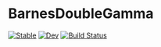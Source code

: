 # BarnesDoubleGamma

[![Stable](https://img.shields.io/badge/docs-stable-blue.svg)](https://Paul-Roux-Phys.github.io/BarnesDoubleGamma.jl/stable/)
[![Dev](https://img.shields.io/badge/docs-dev-blue.svg)](https://Paul-Roux-Phys.github.io/BarnesDoubleGamma.jl/dev/)
[![Build Status](https://github.com/Paul-Roux-Phys/BarnesDoubleGamma.jl/actions/workflows/CI.yml/badge.svg?branch=main)](https://github.com/Paul-Roux-Phys/BarnesDoubleGamma.jl/actions/workflows/CI.yml?query=branch%3Amain)
